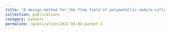 ```yaml
---
title: "A design method for the flow field of polymetallic nodule collector"
collection: publications
category: patents
permalink: /publication/2022-03-04-patent-3
---
```

